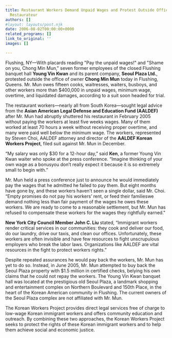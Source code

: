 ```yaml
---
title: Restaurant Workers Demand Unpaid Wages and Protest Outside Office of Shameless
  Restaurateur
authors: []
#layout: layouts/post.njk
date: 2006-08-02T00:00:00+0000
related_programs: []
link_to_original: ''
images: []

---
```

 

Flushing, NY—With placards reading "Pay the unpaid wages!" and "Shame on you, Chong Min Mun," seven former employees of the closed Flushing banquet hall **Young Vin Kwan** and its parent company, **Seoul Plaza Ltd.**, protested outside the office of owner **Chong Min Mun** today in Flushing, Queens. Mr. Mun owes fifteen cooks, waitresses, waiters, busboys, and other workers more than $400,000 in unpaid wages, minimum wage, overtime, and liquidated damages, according to a suit soon headed for trial.

The restaurant workers—nearly all from South Korea—sought legal advice from the **Asian American Legal Defense and Education Fund (AALDEF)** after Mr. Mun had abruptly shuttered his restaurant in February 2005 without paying the workers at least five weeks wages. Many of them worked at least 70 hours a week without receiving proper overtime, and many were paid well below the minimum wage. The workers, represented by Steven Choi, AALDEF attorney and director of the **AALDEF Korean Workers Project**, filed suit against Mr. Mun in December.

“My salary was only $30 for a 12-hour day,” said **Ken**, a former Young Vin Kwan waiter who spoke at the press conference. “Imagine thinking of your own wage as a bonusyou don’t really expect it because it is so extremely small to begin with.”

Mr. Mun held a press conference just to announce he would immediately pay the wages that he admitted he failed to pay them. But eight months have gone by, and these workers haven’t seen a single dollar, said Mr. Choi. “Empty promises do not pay his workers’ rent, or feed their familieswe demand nothing less than fair payment of the wages he owes these workers. We are ready to come to a reasonable settlement, but Mr. Mun has refused to compensate these workers for the wages they rightfully earned."

**New York City Council Member John C. Liu** stated, “Immigrant workers render critical services in our communities:­ they cook and deliver our food, do our laundry, drive our taxis, and clean our offices. Unfortunately, these workers are often invisible and have few resources to fight unscrupulous employers who break the labor laws. Organizations like AALDEF are vital resources in the fight to protect workers rights.”

Despite repeated assurances he would pay back the workers, Mr. Mun has yet to do so. Instead, in June 2005, Mr. Mun attempted to buy back the Seoul Plaza property with $1.5 million in certified checks, belying his own claims that he could not repay the workers. The Young Vin Kwan banquet hall was located at the prestigious old Seoul Plaza, a landmark shopping and entertainment complex on Northern Boulevard and 150th Place, in the heart of the Korean American community in Flushing. The current owners of the Seoul Plaza complex are not affiliated with Mr. Mun.

The Korean Workers Project provides direct legal services free of charge to low-wage Korean immigrant workers and offers community education and outreach. By combining these two approaches, the Korean Workers Project seeks to protect the rights of these Korean immigrant workers and to help them achieve social and economic justice.